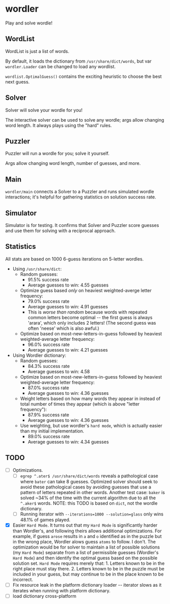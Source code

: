 # wordler
Play and solve wordle!

## WordList
WordList is just a list of words.

By default, it loads the dictionary from `/usr/share/dict/words`, but var
`wordler.Loader` can be changed to load any wordlist.

`wordlist.OptimalGuess()` contains the exciting heuristic to choose the best
next guess.

## Solver
Solver will solve your wordle for you!

The interactive solver can be used to solve any wordle; args allow changing word
length. It always plays using the "hard" rules.

## Puzzler
Puzzler will run a wordle for you; solve it yourself.

Args allow changing word length, number of guesses, and more.

## Main
`wordler/main` connects a Solver to a Puzzler and runs simulated wordle
interactions; it's helpful for gathering statistics on solution success rate.

## Simulator
Simulator is for testing.  It confirms that Solver and Puzzler score guesses and
use them for solving with a reciprocal approach.

## Statistics
All stats are based on 1000 6-guess iterations on 5-letter wordles.

* Using `/usr/share/dict`:
	* Random guesses:
		* 91.5% success rate
		* Average guesses to win: 4.55 guesses
	* Optimize guess based *only* on heaviest weighted-averge letter frequency:
		* 79.0% success rate
		* Average guesses to win: 4.91 guesses
		* This is *worse than random* because words with repeated common letters
		  become optimal -- the first guess is always 'arara', which only includes 2
		  letters! (The second guess was often 'neese' which is also awful.)
	* Optimize based on most-new-letters-in-guess followed by heaviest
	  weighted-average letter frequency:
		* 96.0% success rate
		* Average guesses to win: 4.21 guesses
* Using Wordler dictionary:
	* Random guesses:
		* 84.3% success rate
		* Average guesses to win: 4.58
	* Optimize based on most-new-letters-in-guess followed by heaviest
	  weighted-average letter frequency:
		* 87.0% success rate
		* Average guesses to win: 4.36 guesses
	* Weight letters based on how many words they appear in instead of total
	  number of times they appear (which is above "letter frequency"):
		* 87.9% success rate
		* Average guesses to win: 4.36 guesses
	* Use weighting, but use wordler's `hard mode`, which is actually easier
	  than my initial implementation.
	    * 89.0% success rate
		* Average guesses to win: 4.34 guesses

## TODO
* [ ] Optimizations.
    * [ ] `egrep ^.ater$ /usr/share/dict/words` reveals a
      pathological case where `bater` can take 8 guesses. Optimized solver
      should seek to avoid these pathological cases by avoiding guesses that
      use a pattern of letters repeated in other words. Another test case:
      `baker` is solved ~34% of the time with the current algorithm due to
      all the `^.aker$` words.
      NOTE: this TODO is based on `dict`, not the wordle dictionary.
    * [ ] Running iterator with `--iterations=1000 --solution=glass` only wins
	  48.1% of games played.
* [x] Easier `Hard Mode`. It turns out that my `Hard Mode` is significantly
      harder than Wordler's, and following theirs allows additional optimizations.
      For example, if guess `arose` results in `a` and `o` identified as in
      the puzzle but in the wrong place, Wordler alows guess `atoms` to follow.
      I don't. The optimization would be for solver to maintain a list of
      possible solutions (my `Hard Mode`) separate from a list of permissible
      guesses (Wordler's `Hard Mode`) and then identify the optimal guess based
      on the possible solution set.
	  `Hard Mode` requires merely that:
	  1. Letters known to be in the right place must stay there.
	  2. Letters known to be in the puzzle must be included in your guess, but
	     may continue to be in the place known to be incorrect.
* [ ] Fix resource leak in the platform dictionary loader -- iterator slows 
      as it iterates when running with platform dictionary.
* [ ] load dictionary cross-platform
